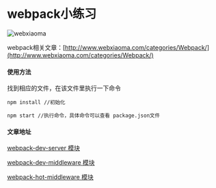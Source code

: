 
# webpack小练习

![webxiaoma](https://camo.githubusercontent.com/e43a07bf4ca1ffa4f148fc3018fd4ab424272dd4/68747470733a2f2f7765627869616f6d612e6769746875622e696f2f6f746865722f6d616e6f6e672e6a7067)

webpack相关文章：[http://www.webxiaoma.com/categories/Webpack/](http://www.webxiaoma.com/categories/Webpack/)

#### 使用方法

找到相应的文件，在该文件里执行一下命令

```
npm install //初始化

npm start //执行命令，具体命令可以查看 package.json文件
```


#### 文章地址

[webpack-dev-server 模块](http://www.webxiaoma.com/blogs/2017/10/20/webpack-dev-server)

[webpack-dev-middleware 模块](http://www.webxiaoma.com/blogs/2017/10/28/webpack-dev-middleware)

[webpack-hot-middleware 模块](http://www.webxiaoma.com/blogs/2017/10/28/webpack-hot-middleware)
